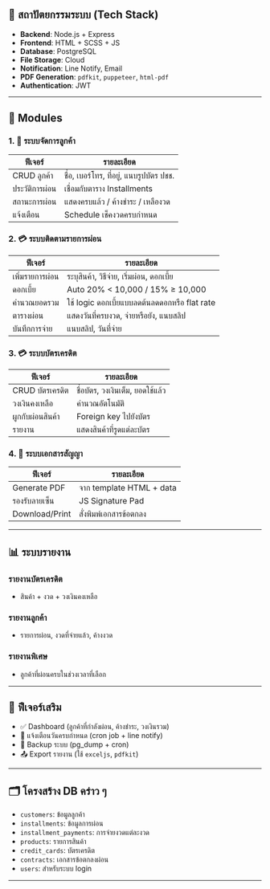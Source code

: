 ## 🧱 สถาปัตยกรรมระบบ (Tech Stack)

- **Backend**: Node.js + Express
- **Frontend**: HTML + SCSS + JS
- **Database**: PostgreSQL
- **File Storage**: Cloud
- **Notification**: Line Notify, Email
- **PDF Generation**: `pdfkit`, `puppeteer`, `html-pdf`
- **Authentication**: JWT

---

## 🧩 Modules

### 1. 📁 ระบบจัดการลูกค้า

| ฟีเจอร์        | รายละเอียด                                                |
| -------------- | --------------------------------------------------------- |
| CRUD ลูกค้า    | ชื่อ, เบอร์โทร, ที่อยู่, แนบรูปบัตร ปชช.                  |
| ประวัติการผ่อน | เชื่อมกับตาราง Installments                               |
| สถานะการผ่อน   | แสดงครบแล้ว / ค้างชำระ / เหลืองวด                         |
| แจ้งเตือน      | Schedule เช็คงวดครบกำหนด                                 |

### 2. 💳 ระบบติดตามรายการผ่อน

| ฟีเจอร์         | รายละเอียด                                    |
| --------------- | --------------------------------------------- |
| เพิ่มรายการผ่อน | ระบุสินค้า, วิธีจ่าย, เริ่มผ่อน, ดอกเบี้ย     |
| ดอกเบี้ย        | Auto 20% < 10,000 / 15% ≥ 10,000              |
| คำนวณยอดรวม     | ใช้ logic ดอกเบี้ยแบบลดต้นลดดอกหรือ flat rate |
| ตารางผ่อน       | แสดงวันที่ครบงวด, จ่ายหรือยัง, แนบสลิป        |
| บันทึกการจ่าย   | แนบสลิป, วันที่จ่าย                           |

### 3. 💳 ระบบบัตรเครดิต

| ฟีเจอร์          | รายละเอียด                       |
| ---------------- | -------------------------------- |
| CRUD บัตรเครดิต  | ชื่อบัตร, วงเงินเต็ม, ยอดใช้แล้ว |
| วงเงินคงเหลือ    | คำนวณอัตโนมัติ                   |
| ผูกกับผ่อนสินค้า | Foreign key ไปยังบัตร            |
| รายงาน           | แสดงสินค้าที่รูดแต่ละบัตร        |

### 4. 📜 ระบบเอกสารสัญญา

| ฟีเจอร์        | รายละเอียด                                       |
| -------------- | ------------------------------------------------ |
| Generate PDF   | จาก template HTML + data                         |
| รองรับลายเซ็น  | JS Signature Pad                              |
| Download/Print | สั่งพิมพ์เอกสารข้อตกลง                           |

---

## 📊 ระบบรายงาน

### รายงานบัตรเครดิต

- สินค้า + งวด + วงเงินคงเหลือ

### รายงานลูกค้า

- รายการผ่อน, งวดที่จ่ายแล้ว, ค้างงวด

### รายงานพิเศษ

- ลูกค้าที่ผ่อนครบในช่วงเวลาที่เลือก

---

## 📌 ฟีเจอร์เสริม

- ✅ Dashboard (ลูกค้าที่กำลังผ่อน, ค้างชำระ, วงเงินรวม)
- 🔔 แจ้งเตือนวันครบกำหนด (cron job + line notify)
- 💾 Backup ระบบ (pg\_dump + cron)
- 📤 Export รายงาน (ใช้ `exceljs`, `pdfkit`)

---

## 🗂️ โครงสร้าง DB คร่าว ๆ

- `customers`: ข้อมูลลูกค้า
- `installments`: ข้อมูลการผ่อน
- `installment_payments`: การจ่ายงวดแต่ละงวด
- `products`: รายการสินค้า
- `credit_cards`: บัตรเครดิต
- `contracts`: เอกสารข้อตกลงผ่อน
- `users`: สำหรับระบบ login

---
